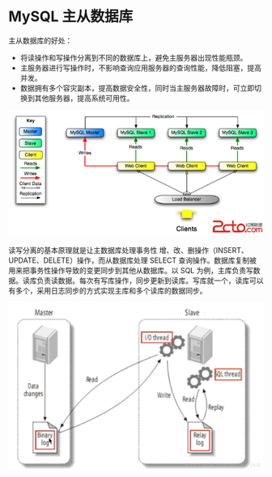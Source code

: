 # MySQL 主从数据库

主从数据库的好处：

* 将读操作和写操作分离到不同的数据库上，避免主服务器出现性能瓶颈。
* 主服务器进行写操作时，不影响查询应用服务器的查询性能，降低阻塞，提高并发。
* 数据拥有多个容灾副本，提高数据安全性，同时当主服务器故障时，可立即切换到其他服务器，提高系统可用性。

![330611-20160919201527793-289195387](./img/330611-20160919201527793-289195387.png)

读写分离的基本原理就是让主数据库处理事务性 增、改、删操作（INSERT、UPDATE、DELETE）操作，而从数据库处理 SELECT 查询操作。数据库复制被用来把事务性操作导致的变更同步到其他从数据库。以 SQL 为例，主库负责写数据。读库负责读数据。每次有写库操作，同步更新到读库。写库就一个，读库可以有多个，采用日志同步的方式实现主库和多个读库的数据同步。

![20171206193405731.jpg](./img/20171206193405731.jpg)


